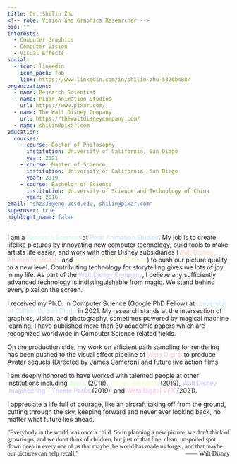 ```yaml
---
title: Dr. Shilin Zhu
<!-- role: Vision and Graphics Researcher -->
bio: ""
interests:
  - Computer Graphics
  - Computer Vision
  - Visual Effects
social:
  - icon: linkedin
    icon_pack: fab
    link: https://www.linkedin.com/in/shilin-zhu-5326b488/
organizations:
  - name: Research Scientist
  - name: Pixar Animation Studios
    url: https://www.pixar.com/
  - name: The Walt Disney Company
    url: https://thewaltdisneycompany.com/
  - name: shilin@pixar.com
education:
  courses:
    - course: Doctor of Philosophy
      institution: University of California, San Diego
      year: 2021
    - course: Master of Science
      institution: University of California, San Diego
      year: 2019
    - course: Bachelor of Science
      institution: University of Science and Technology of China
      year: 2016
email: "shz338@eng.ucsd.edu, shilin@pixar.com"
superuser: true
highlight_name: false
---
```

I am a <span style="color:#bdffee">Research Scientist</span> at <span style="color:#bde2ff">Pixar Animation Studios</span>. My job is to create lifelike pictures by innovating new computer technology, build tools to make artists life easier, and work with other Disney subsidiaries (<span style="color:#ffcbbd">Walt Disney Animation Studios</span> and <span style="color:#f4ffbd">Disney Research Studios</span>) to push our picture quality to a new level. Contributing technology for storytelling gives me lots of joy in my life. As part of the <span style="color:#ccbdff">Walt Disney Company</span>, I believe any sufficiently advanced technology is indistinguishable from magic. We stand behind every pixel on the screen.

I received my Ph.D. in Computer Science (Google PhD Fellow) at <span style="color:#bde2ff">University of California, San Diego</span> in 2021. My research stands at the intersection of graphics, vision, and photography, sometimes powered by magical machine learning. I have published more than 30 academic papers which are recognized worldwide in Computer Science related fields. 

On the production side, my work on efficient path sampling for rendering has been pushed to the visual effect pipeline of <span style="color:#ffbde1">Weta Digital</span> to produce Avatar sequels (Directed by James Cameron) and future live action films.

I am deeply honored to have worked with talented people at other institutions including <span style="color:#c8ffbd">Apple</span> (2018), <span style="color:#f4ffbd">Disney Research</span> (2019), <span style="color:#ccbdff">Walt Disney Imagineering - Theme Parks</span> (2019), and <span style="color:#ffbde1">Weta Digital VFX</span> (2021).

I appreciate a life full of courage, like an aircraft taking off from the ground, cutting through the sky, keeping forward and never ever looking back, no matter what future lies ahead.

<p style="font-family:Comic Sans MS">"Everybody in the world was once a child. So in planning a new picture, we don't think of grown-ups, and we don't think of children, but just of that fine, clean, unspoiled spot down deep in every one of us that maybe the world has made us forget, and that maybe our pictures can help recall."  <span style="float:right;"><span>&#8212;&#8212;</span>  Walt Disney</span></p>

<!--{{< icon name="download" pack="fas" >}} Send me an email to get my latest CV. Download my {{< staticref "uploads/Shilin_CV.pdf" "newtab" >}}CV{{< /staticref >}}. -->